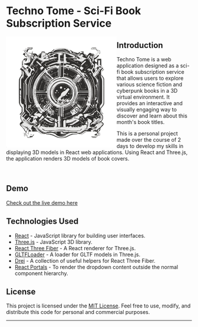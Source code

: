 # Techno Tome - Sci-Fi Book Subscription Service

<img align="left" width="300" height="300" src="./src/images/TechnoTomeLogo.png">

## Introduction

Techno Tome is a web application designed as a sci-fi book subscription service that allows users to explore various science fiction and cyberpunk books in a 3D virtual environment. It provides an interactive and visually engaging way to discover and learn about this month's book titles.

This is a personal project made over the course of 2 days to develop my skills in displaying 3D models in React web applications. Using React and Three.js, the application renders 3D models of book covers.

<br>

## Demo

[Check out the live demo here](https://prontopablo.github.io/TechnoTome/)


## Technologies Used

- [React](https://reactjs.org/) - JavaScript library for building user interfaces.
- [Three.js](https://threejs.org/) - JavaScript 3D library.
- [React Three Fiber](https://docs.pmnd.rs/react-three-fiber/getting-started/introduction) - A React renderer for Three.js.
- [GLTFLoader](https://threejs.org/docs/#examples/en/loaders/GLTFLoader) - A loader for GLTF models in Three.js.
- [Drei](https://drei.pmnd.rs/) - A collection of useful helpers for React Three Fiber.
- [React Portals](https://reactjs.org/docs/portals.html) - To render the dropdown content outside the normal component hierarchy.

## License

This project is licensed under the [MIT License](LICENSE). Feel free to use, modify, and distribute this code for personal and commercial purposes.

---

